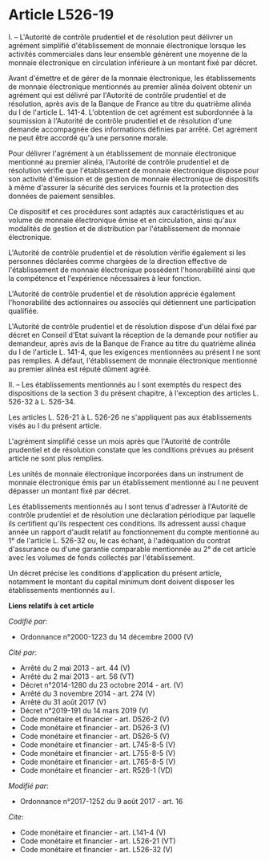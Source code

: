 # Article L526-19

I. – L'Autorité de contrôle prudentiel et de résolution peut délivrer un agrément simplifié d'établissement de monnaie
électronique lorsque les activités commerciales dans leur ensemble génèrent une moyenne de la monnaie électronique en
circulation inférieure à un montant fixé par décret. 

Avant d'émettre et de gérer de la monnaie électronique, les établissements de monnaie électronique mentionnés au premier
alinéa doivent obtenir un agrément qui est délivré par l'Autorité de contrôle prudentiel et de résolution, après avis de la
Banque de France au titre du quatrième alinéa du I de l'article L. 141-4. L'obtention de cet agrément est subordonnée à la
soumission à l'Autorité de contrôle prudentiel et de résolution d'une demande accompagnée des informations définies par
arrêté. Cet agrément ne peut être accordé qu'à une personne morale. 

Pour délivrer l'agrément à un établissement de monnaie électronique mentionné au premier alinéa, l'Autorité de contrôle
prudentiel et de résolution vérifie que l'établissement de monnaie électronique dispose pour son activité d'émission et de
gestion de monnaie électronique de dispositifs à même d'assurer la sécurité des services fournis et la protection des données
de paiement sensibles. 

Ce dispositif et ces procédures sont adaptés aux caractéristiques et au volume de monnaie électronique émise et en
circulation, ainsi qu'aux modalités de gestion et de distribution par l'établissement de monnaie électronique. 

L'Autorité de contrôle prudentiel et de résolution vérifie également si les personnes déclarées comme chargées de la
direction effective de l'établissement de monnaie électronique possèdent l'honorabilité ainsi que la compétence et
l'expérience nécessaires à leur fonction. 

L'Autorité de contrôle prudentiel et de résolution apprécie également l'honorabilité des actionnaires ou associés qui
détiennent une participation qualifiée. 

L'Autorité de contrôle prudentiel et de résolution dispose d'un délai fixé par décret en Conseil d'Etat suivant la réception
de la demande pour notifier au demandeur, après avis de la Banque de France au titre du quatrième alinéa du I de l'article L.
141-4, que les exigences mentionnées au présent I ne sont pas remplies. A défaut, l'établissement de monnaie électronique
mentionné au premier alinéa est réputé dûment agréé. 

II. – Les établissements mentionnés au I sont exemptés du respect des dispositions de la section 3 du présent chapitre, à
l'exception des articles L. 526-32 à L. 526-34. 

Les articles L. 526-21 à L. 526-26 ne s'appliquent pas aux établissements visés au I du présent article. 

L'agrément simplifié cesse un mois après que l'Autorité de contrôle prudentiel et de résolution constate que les conditions
prévues au présent article ne sont plus remplies. 

Les unités de monnaie électronique incorporées dans un instrument de monnaie électronique émis par un établissement mentionné
au I ne peuvent dépasser un montant fixé par décret. 

Les établissements mentionnés au I sont tenus d'adresser à l'Autorité de contrôle prudentiel et de résolution une déclaration
périodique par laquelle ils certifient qu'ils respectent ces conditions. Ils adressent aussi chaque année un rapport d'audit
relatif au fonctionnement du compte mentionné au 1° de l'article L. 526-32 ou, le cas échant, à l'adéquation du contrat
d'assurance ou d'une garantie comparable mentionnée au 2° de cet article avec les volumes de fonds collectés par
l'établissement. 

Un décret précise les conditions d'application du présent article, notamment le montant du capital minimum dont doivent
disposer les établissements mentionnés au I.

**Liens relatifs à cet article**

_Codifié par_:

  - Ordonnance n°2000-1223 du 14 décembre 2000 (V)

_Cité par_:

  - Arrêté du 2 mai 2013 - art. 44 (V)
  - Arrêté du 2 mai 2013 - art. 56 (VT)
  - Décret n°2014-1280 du 23 octobre 2014 - art. (V)
  - Arrêté du 3 novembre 2014 - art. 274 (V)
  - Arrêté du 31 août 2017 (V)
  - Décret n°2019-191 du 14 mars 2019 (V)
  - Code monétaire et financier - art. D526-2 (V)
  - Code monétaire et financier - art. D526-3 (V)
  - Code monétaire et financier - art. D526-5 (V)
  - Code monétaire et financier - art. L745-8-5 (V)
  - Code monétaire et financier - art. L755-8-5 (V)
  - Code monétaire et financier - art. L765-8-5 (V)
  - Code monétaire et financier - art. R526-1 (VD)

_Modifié par_:

  - Ordonnance n°2017-1252 du 9 août 2017 - art. 16

_Cite_:

  - Code monétaire et financier - art. L141-4 (V)
  - Code monétaire et financier - art. L526-21 (VT)
  - Code monétaire et financier - art. L526-32 (V)
